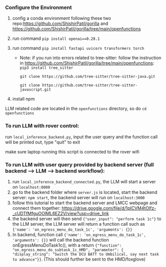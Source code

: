 ### Configure the Environment 
1. config a conda environment following these two repo:https://github.com/ShishirPatil/gorilla and https://github.com/ShishirPatil/gorilla/tree/main/openfunctions
2. run command `pip install openai==0.28.1`
3. run command `pip install fastapi uvicorn transformers torch`
   - Note: if you run into errors related to tree-sitter: follow the instruction in https://github.com/ShishirPatil/gorilla/tree/main/openfunctions:
     `pip3 install tree_sitter`
     
     `git clone https://github.com/tree-sitter/tree-sitter-java.git`
     
      `git clone https://github.com/tree-sitter/tree-sitter-javascript.git`
     
4. install npm

LLM related code are located in the `openfunctions` directory, so do `cd openfunctions`
   
### To run LLM with rover control:
run `local_inference_backend.py`, input the user query and the function call will be printed out, type "quit" to exit 

make sure laptop running this script is connected to the rover wifi

### To run LLM with user query provided by backend server (full backend --> LLM --> backend workflow):
1. run `local_inference_backend_connected.py`, the LLM will start a server on  `localhost:8000`
2. go to the backend folder where `server.js` is located, start the backend server: `npm start`, the backend server will run on `localhost:3000`
3. follow this tutorial to start the backend server and LMCC webpage and connect them together: https://drive.google.com/file/d/1pICVM4tOIfz-_cUDTfMfguOOlML6EZ2V/view?usp=drive_link
4. the backend server will then send `{"user_input": "perform task 1c"}` to the LLM server, the LLM server will return a function call such as  `{'name': 'on_egress_menu_do_task_1c', 'arguments': {}}`
5. In backend, function call `{'name': 'on_egress_menu_do_task_1c', 'arguments': {}}` will call the backend function onEgressMenuDoTask1c(), with a return `{"function": "on_egress_menu_do_subtask_1c_HMD",
      "parameter": { "display_string": "Switch the DCU BATT to Umbilical, say next task to advance"}}`. (This should further be sent to the HMD/foxglove)
